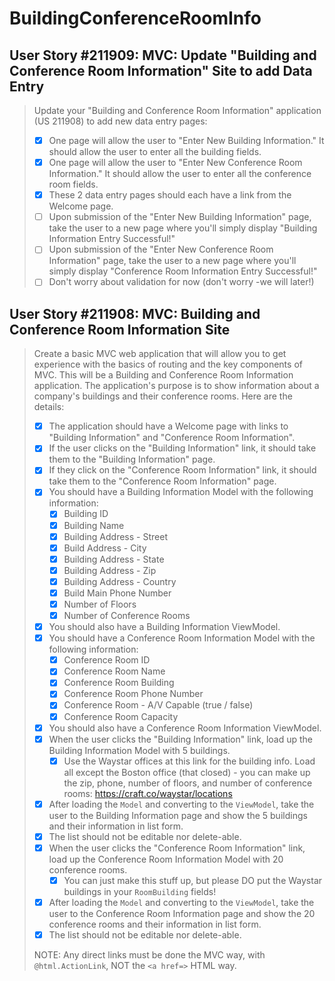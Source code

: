BuildingConferenceRoomInfo
==========================

User Story #211909: MVC: Update "Building and Conference Room
Information" Site to add Data Entry
-----------------------------------

> Update your "Building and Conference Room Information" application (US
> 211908) to add new data entry pages:
>
> - [x] One page will allow the user to "Enter New Building
>   Information." It should allow the user to enter all the building
>   fields.
> - [x] One page will allow the user to "Enter New Conference Room
>   Information." It should allow the user to enter all the conference
>   room fields.
> - [x] These 2 data entry pages should each have a link from the
>   Welcome page.
> - [ ] Upon submission of the "Enter New Building Information" page,
>   take the user to a new page where you'll simply display "Building
>   Information Entry Successful!"
> - [ ] Upon submission of the "Enter New Conference Room Information"
>   page, take the user to a new page where you'll simply display
>   "Conference Room Information Entry Successful!"
> - [ ] Don't worry about validation for now (don't worry -we will
>   later!)

User Story #211908: MVC: Building and Conference Room Information Site
----------------------------------------------------------------------

> Create a basic MVC web application that will allow you to get
> experience with the basics of routing and the key components of MVC.
> This will be a Building and Conference Room Information application.
> The application's purpose is to show information about a company's
> buildings and their conference rooms. Here are the details:
>
> - [x] The application should have a Welcome page with links to
>   "Building Information" and "Conference Room Information".
> - [x] If the user clicks on the "Building Information" link, it should
>   take them to the "Building Information" page.
> - [x] If they click on the "Conference Room Information" link, it
>   should take them to the "Conference Room Information" page.
> - [x] You should have a Building Information Model with the following
>   information:
>   - [x] Building ID
>   - [x] Building Name
>   - [x] Building Address - Street
>   - [x] Build Address - City
>   - [x] Building Address - State
>   - [x] Building Address - Zip
>   - [x] Building Address - Country
>   - [x] Build Main Phone Number
>   - [x] Number of Floors
>   - [x] Number of Conference Rooms
> - [x] You should also have a Building Information ViewModel.
> - [x] You should have a Conference Room Information Model with the
>   following information:
>   - [x] Conference Room ID
>   - [x] Conference Room Name
>   - [x] Conference Room Building
>   - [x] Conference Room Phone Number
>   - [x] Conference Room - A/V Capable (true / false)
>   - [x] Conference Room Capacity
> - [x] You should also have a Conference Room Information ViewModel.
> - [x] When the user clicks the "Building Information" link, load up
>   the Building Information Model with 5 buildings.
>   - [x] Use the Waystar offices at this link for the building info.
>   Load all except the Boston office (that closed) - you can make up
>   the zip, phone, number of floors, and number of conference rooms:
>   <https://craft.co/waystar/locations>
> - [x] After loading the `Model` and converting to the `ViewModel`,
>   take the user to the Building Information page and show the 5
>   buildings and their information in list form.
> - [x] The list should not be editable nor delete-able.
> - [x] When the user clicks the "Conference Room Information" link,
>   load up the Conference Room Information Model with 20 conference
>   rooms.
>   - [x] You can just make this stuff up, but please DO put the Waystar
>   buildings in your `RoomBuilding` fields!
> - [x] After loading the `Model` and converting to the `ViewModel`,
>   take the user to the Conference Room Information page and show the
>   20 conference rooms and their information in list form.
> - [x] The list should not be editable nor delete-able.
>
> NOTE: Any direct links must be done the MVC way, with
> `@html.ActionLink`, NOT the `<a href=>` HTML way.
